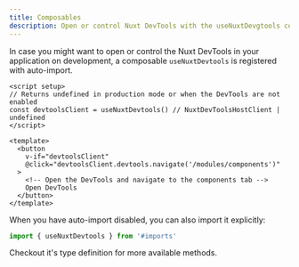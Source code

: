 ```yaml
---
title: Composables
description: Open or control Nuxt DevTools with the useNuxtDevgtools composable
---
```


In case you might want to open or control the Nuxt DevTools in your application on development, a composable `useNuxtDevtools` is registered with auto-import.

```vue
<script setup>
// Returns undefined in production mode or when the DevTools are not enabled
const devtoolsClient = useNuxtDevtools() // NuxtDevToolsHostClient | undefined
</script>

<template>
  <button
    v-if="devtoolsClient"
    @click="devtoolsClient.devtools.navigate('/modules/components')"
  >
    <!-- Open the DevTools and navigate to the components tab -->
    Open DevTools
  </button>
</template>
```

When you have auto-import disabled, you can also import it explicitly:

```ts
import { useNuxtDevtools } from '#imports'
```

Checkout it's type definition for more available methods.
